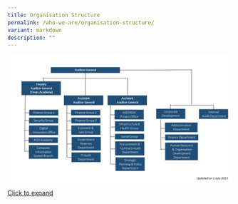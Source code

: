 ```yaml
---
title: Organisation Structure
permalink: /who-we-are/organisation-structure/
variant: markdown
description: ""
---
```

![Org Chart 2023](/images/org_chart_2023___1_jul_2023.jpg)

[Click to expand](https://www.urbanforest.com.sg/Staging/ago/org_chart_2023_1jul2023.jpg)